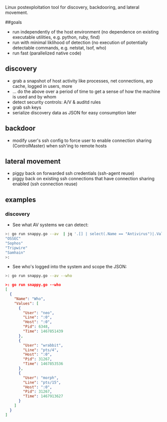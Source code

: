 Linux postexploitation tool for discovery, backdooring, and lateral movement.

##goals
* run independently of the host environment (no dependence on existing executable utilities, e.g. python, ruby, find)
* run with minimal liklihood of detection (no execution of potentially detectable commands, e.g. netstat, lsof, who)
* run fast (parallelized native code)

## discovery
* grab a snapshot of host activity like processes, net connections, arp cache, logged in users, more
* ... do the above over a period of time to get a sense of how the machine is used and by whom
* detect security controls: A/V & auditd rules
* grab ssh keys
* serialize discovery data as JSON for easy consumption later

## backdoor
* modify user's ssh config to force user to enable connection sharing (ControlMaster) when ssh'ing to remote hosts

## lateral movement
* piggy back on forwarded ssh credentials (ssh-agent reuse)
* piggy back on existing ssh connections that have connection sharing enabled (ssh connection reuse)


## examples
### discovery
* See what AV systems we can detect:
```bash
>: go run snappy.go --av  | jq '.[] | select(.Name == "Antivirus")|.Values[].Name'
"OSSEC"
"Sophos"
"Tripwire"
"Samhain"
>:
```

* See who's logged into the system and scope the JSON:
```bash
>: go run snappy.go --av --who
```
```json
>: go run snappy.go --who
[
  {
    "Name": "Who",
    "Values": [
      {
        "User": "neo",
        "Line": ":0",
        "Host": ":0",
        "Pid": 6348,
        "Time": 1467851439
      },
      {
        "User": "wrabbit",
        "Line": "pts/4",
        "Host": ":0",
        "Pid": 31267,
        "Time": 1467853536
      },
      {
        "User": "morph",
        "Line": "pts/15",
        "Host": ":0",
        "Pid": 31267,
        "Time": 1467913627
      }
    ]
  }
]
```
